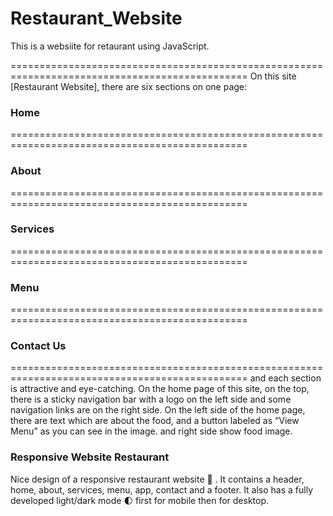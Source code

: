 # Restaurant_Website

This is a websiite for retaurant using JavaScript.

===============================================================================================
On this site [Restaurant Website], there are six sections on one page:

### Home

===============================================================================================

### About

===============================================================================================

### Services

===============================================================================================

### Menu

===============================================================================================

### Contact Us

===============================================================================================
and each section is attractive and eye-catching.
On the home page of this site, on the top, there is a sticky navigation bar with a logo on the left side and some navigation links are on the right side.
On the left side of the home page, there are text which are about the food, and a button labeled as “View Menu” as you can see in the image. and right side show food image.

### Responsive Website Restaurant

Nice design of a responsive restaurant website 🥗 . It contains a header, home, about, services, menu, app, contact and a footer. It also has a fully developed light/dark mode 🌓 first for mobile then for desktop.
